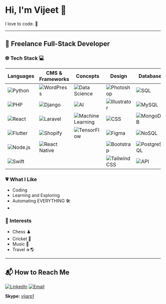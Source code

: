 # Hi, I'm Vijeet 👋

I love to code. 🚀

---

## 💼 Freelance Full-Stack Developer

### 🌐 Tech Stack 💻

| **Languages**                 | **CMS & Frameworks**       | **Concepts**                    | **Design**                          | **Database**                      |
|-------------------------------|----------------------------|---------------------------------|-------------------------------------|-----------------------------------|
| ![Python](https://img.shields.io/badge/-Python-3776AB?logo=python&logoColor=white)       | ![WordPress](https://img.shields.io/badge/-WordPress-21759B?logo=wordpress&logoColor=white) | ![Data Science](https://img.shields.io/badge/-Data%20Science-F7931E?logo=databricks&logoColor=white) | ![Photoshop](https://img.shields.io/badge/-Photoshop-31A8FF?logo=adobe-photoshop&logoColor=white) | ![SQL](https://img.shields.io/badge/-SQL-4479A1?logo=postgresql&logoColor=white) |
| ![PHP](https://img.shields.io/badge/-PHP-777BB4?logo=php&logoColor=white)               | ![Django](https://img.shields.io/badge/-Django-092E20?logo=django&logoColor=white)        | ![AI](https://img.shields.io/badge/-AI-FF6F00?logo=openai&logoColor=white)              | ![Illustrator](https://img.shields.io/badge/-Illustrator-FF9A00?logo=adobe-illustrator&logoColor=white) | ![MySQL](https://img.shields.io/badge/-MySQL-4479A1?logo=mysql&logoColor=white) |
| ![React](https://img.shields.io/badge/-React-61DAFB?logo=react&logoColor=white)          | ![Laravel](https://img.shields.io/badge/-Laravel-FF2D20?logo=laravel&logoColor=white)     | ![Machine Learning](https://img.shields.io/badge/-Machine%20Learning-007396?logo=tensorflow&logoColor=white) | ![CSS](https://img.shields.io/badge/-CSS-1572B6?logo=css3&logoColor=white)           | ![MongoDB](https://img.shields.io/badge/-MongoDB-47A248?logo=mongodb&logoColor=white) |
| ![Flutter](https://img.shields.io/badge/-Flutter-02569B?logo=flutter&logoColor=white)    | ![Shopify](https://img.shields.io/badge/-Shopify-7AB55C?logo=shopify&logoColor=white)     | ![TensorFlow](https://img.shields.io/badge/-TensorFlow-FF6F00?logo=tensorflow&logoColor=white) | ![Figma](https://img.shields.io/badge/-Figma-F24E1E?logo=figma&logoColor=white)         | ![NoSQL](https://img.shields.io/badge/-NoSQL-E10098?logo=couchdb&logoColor=white) |
| ![Node.js](https://img.shields.io/badge/-Node.js-339933?logo=node.js&logoColor=white)    | ![React Native](https://img.shields.io/badge/-React%20Native-61DAFB?logo=react&logoColor=white) |                                        | ![Bootstrap](https://img.shields.io/badge/-Bootstrap-7952B3?logo=bootstrap&logoColor=white) | ![PostgreSQL](https://img.shields.io/badge/-PostgreSQL-4169E1?logo=postgresql&logoColor=white) |
| ![Swift](https://img.shields.io/badge/-Swift-FA7343?logo=swift&logoColor=white)          |                                   |                                         | ![Tailwind CSS](https://img.shields.io/badge/-Tailwind%20CSS-06B6D4?logo=tailwind-css&logoColor=white) | ![API](https://img.shields.io/badge/-API-000000?logo=api&logoColor=white) |

### 💗 What I Like

- Coding
- Learning and Exploring
- Automating EVERYTHING 🛠️
- 
### 🎯 Interests

- Chess ♟️
- Cricket 🏏
- Music 🎵
- Travel ✈️🌎

---

## 📬 How to Reach Me

[![LinkedIn](https://img.shields.io/badge/-LinkedIn-0A66C2?logo=linkedin&logoColor=white)](https://www.linkedin.com/in/vijarp)
[![Email](https://img.shields.io/badge/-Email-EA4335?logo=gmail&logoColor=white)](mailto:vijeetdeliwala@gmail.com)

**Skype:** [vijarp1](skype:vijarp1?chat)

